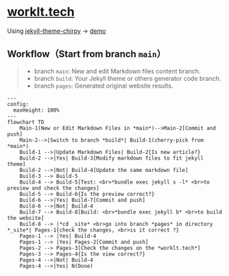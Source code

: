 # [worklt.tech](https://worklt.tech/)

Using [jekyll-theme-chirpy](https://github.com/cotes2020/jekyll-theme-chirpy) -> [demo](https://chirpy.cotes.page/)


## Workflow（Start from branch `main`）
> - branch `main`: New and edit Markdown files content branch.
> - branch `build`: Your Jekyll theme or others generator code branch.
> - branch `pages`: Generated original website results.

```mermaid
---
config:
  maxHeight: 100%
---
flowchart TD
    Main-1(New or Edit Markdown Files in *main*)-->Main-2[Commit and push]
    Main-2-->|Switch to branch *build*| Build-1(cherry-pick from *main*)
    Build-1 -->|Update Markdown Files| Build-2{Is new article?}
    Build-2 -->|Yes| Build-3[Modify markdown files to fit jekyll theme]
    Build-2 -->|Not| Build-4[Update the same markdown file]
    Build-3 --> Build-5
    Build-4 --> Build-5[Test: <br>*bundle exec jekyll s -l* <br>to preview and check the changes]
    Build-5 --> Build-6{Is the preview correct?}
    Build-6 -->|Yes| Build-7[Commit and push]
    Build-6 -->|Not| Build-4
    Build-7 --> Build-8[Build: <br>*bundle exec jekyll b* <br>to build the website]
    Build-8 --> |*cd _site* <br>go into branch *pages* in directory *_site*| Pages-1{check the changes, <br>is it correct ?}
    Pages-1 --> |Yes| Build-4
    Pages-1 --> |Yes| Pages-2[Commit and push]
    Pages-2 --> Pages-3[Check the changes on the *worklt.tech*]
    Pages-3 --> Pages-4{Is the view correct?}
    Pages-4 -->|Not| Build-4
    Pages-4 -->|Yes| N(Done)
```